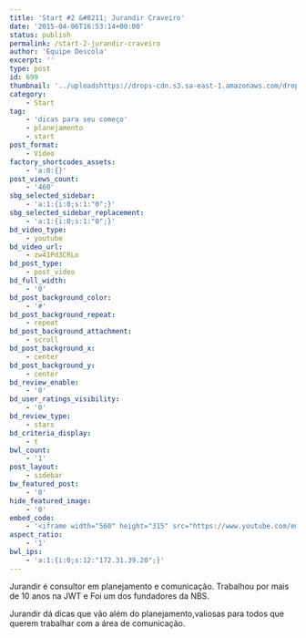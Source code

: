 ```yaml
---
title: 'Start #2 &#8211; Jurandir Craveiro'
date: '2015-04-06T16:53:14+00:00'
status: publish
permalink: /start-2-jurandir-craveiro
author: 'Equipe Descola'
excerpt: ''
type: post
id: 699
thumbnail: '../uploadshttps://drops-cdn.s3.sa-east-1.amazonaws.com/drops-new/wp-content/uploads/2015/04/06165314/jurandir_craveiro-150x150.png'
category:
    - Start
tag:
    - 'dicas para seu começo'
    - planejamento
    - start
post_format:
    - Vídeo
factory_shortcodes_assets:
    - 'a:0:{}'
post_views_count:
    - '460'
sbg_selected_sidebar:
    - 'a:1:{i:0;s:1:"0";}'
sbg_selected_sidebar_replacement:
    - 'a:1:{i:0;s:1:"0";}'
bd_video_type:
    - youtube
bd_video_url:
    - zw41Pd3CRLo
bd_post_type:
    - post_video
bd_full_width:
    - '0'
bd_post_background_color:
    - '#'
bd_post_background_repeat:
    - repeat
bd_post_background_attachment:
    - scroll
bd_post_background_x:
    - center
bd_post_background_y:
    - center
bd_review_enable:
    - '0'
bd_user_ratings_visibility:
    - '0'
bd_review_type:
    - stars
bd_criteria_display:
    - t
bwl_count:
    - '1'
post_layout:
    - sidebar
bw_featured_post:
    - '0'
hide_featured_image:
    - '0'
embed_code:
    - '<iframe width="560" height="315" src="https://www.youtube.com/embed/zw41Pd3CRLo" frameborder="0" allowfullscreen></iframe>'
aspect_ratio:
    - '1'
bwl_ips:
    - 'a:1:{i:0;s:12:"172.31.39.20";}'
---
```

Jurandir é consultor em planejamento e comunicação. Trabalhou por mais de 10 anos na JWT e Foi um dos fundadores da NBS.

<span class="s1">Jurandir dá dicas que vão além do planejamento,valiosas para todos que querem trabalhar com a área de comunicação.</span>